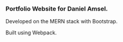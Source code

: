 ### Portfolio Website for Daniel Amsel.

Developed on the MERN stack with Bootstrap.

Built using Webpack.